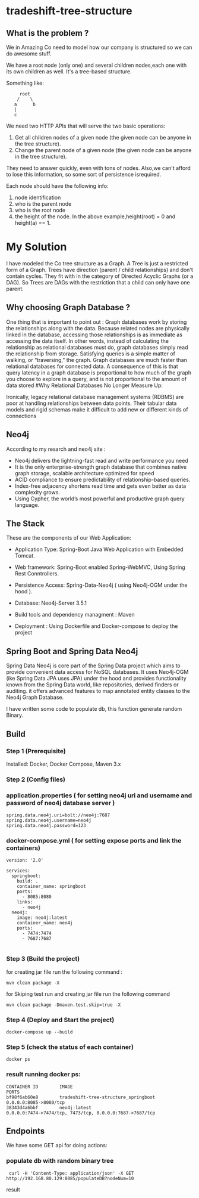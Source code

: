 # tradeshift-tree-structure

## What is the problem ?

We in Amazing Co need to model how our company is structured so we can do awesome stuff.

We have a root node (only one) and several children nodes,each one with its own children as well. It's a tree-based structure. 

Something like:

         root
        /    \
       a      b
       |
       c

We need two HTTP APIs that will serve the two basic operations:

1) Get all children nodes of a given node (the given node can be anyone in the tree structure).
2) Change the parent node of a given node (the given node can be anyone in the tree structure).
 
They need to answer quickly, even with tons of nodes. Also,we can't afford to lose this information, so some sort of persistence isrequired.

Each node should have the following info:

1) node identification
2) who is the parent node
3) who is the root node
4) the height of the node. In the above example,height(root) = 0 and height(a) == 1.

# My Solution

I have modeled the Co tree structure as a Graph. A Tree is just a restricted form of a Graph.
Trees have direction (parent / child relationships) and don't contain cycles. They fit with in the category of Directed Acyclic Graphs (or a DAG).
So Trees are DAGs with the restriction that a child can only have one parent.

## Why choosing Graph Database ?

One thing that is important to point out :
Graph databases work by storing the relationships along with the data.
Because related nodes are physically linked in the database, accessing those relationships is as immediate as accessing the data itself.
In other words, instead of calculating the relationship as relational databases must do, graph databases simply read the relationship from storage. Satisfying queries is a simple matter of walking, or “traversing,” the graph. 
Graph databases are much faster than relational databases for connected data. A consequence of this is that query latency in a graph database is proportional to how much of the graph you choose to explore in a query, and is not proportional to the amount of data stored
#Why Relational Databases No Longer Measure Up:

Ironically, legacy relational database management systems (RDBMS) are poor at handling relationships between data points. Their tabular data models and rigid schemas make it difficult to add new or different kinds of connections

## Neo4j

According to my resarch and neo4j site :

*  Neo4j delivers the lightning-fast read and write performance you need
*  It is the only enterprise-strength graph database that combines native graph storage, scalable architecture optimized for speed
*  ACID compliance to ensure predictability of relationship-based queries.
*  Index-free adjacency shortens read time and gets even better as data complexity grows. 
*  Using Cypher, the world’s most powerful and productive graph query language.

## The Stack

These are the components of our Web Application:

* Application Type: Spring-Boot Java Web Application with Embedded Tomcat.

* Web framework: Spring-Boot enabled Spring-WebMVC, Using Spring Rest Conntrollers.

* Persistence Access: Spring-Data-Neo4j ( using Neo4j-OGM under the hood ).

* Database: Neo4j-Server 3.5.1

* Build tools and dependency managment : Maven

* Deployment : Using Dockerfile and Docker-compose to deploy the project


## Spring Boot and Spring Data Neo4j

Spring Data Neo4j is core part of the Spring Data project which aims to provide convenient data access for NoSQL databases.
It uses Neo4j-OGM (ike Spring Data JPA uses JPA) under the hood and provides functionality known from the Spring Data world, like repositories, derived finders or auditing.
it offers advanced features to map annotated entity classes to the Neo4j Graph Database.

I have written some code to populate db, this function generate random Binary.

## Build

### Step 1 (Prerequisite) 
Installed: Docker, Docker Compose, Maven 3.x

### Step 2 (Config files) 
### application.properties ( for setting neo4j uri and username and password of neo4j database server )

```
spring.data.neo4j.uri=bolt://neo4j:7687
spring.data.neo4j.username=neo4j
spring.data.neo4j.password=123

```
### docker-compose.yml ( for setting expose ports and link the containers)
```
version: '2.0'

services:
  springboot:
    build: .   
    container_name: springboot
    ports:
      - 8085:8080
    links:
      - neo4j
  neo4j:
    image: neo4j:latest
    container_name: neo4j
    ports:
      - 7474:7474
      - 7687:7687
    
```
### 

### Step 3 (Build the project)

for creating jar file run the following command :
```
mvn clean package -X

```
for Skiping test run and creating jar file run the following command
```
mvn clean package -Dmaven.test.skip=true -X

```

### Step 4 (Deploy and Start the project)
```
docker-compose up --build

```
### Step 5 (check the status of each container)
```
docker ps

```
### result running docker ps:
```
CONTAINER ID        IMAGE                                          PORTS                                                      
bf98f6ab60e8        tradeshift-tree-structure_springboot           0.0.0.0:8085->8080/tcp                                     
38343d4a6bbf        neo4j:latest                           	   0.0.0.0:7474->7474/tcp, 7473/tcp, 0.0.0.0:7687->7687/tcp  

```                  

## Endpoints
We have some GET api for doing actions:

### populate db with random binary tree 
```
 curl -H 'Content-Type: application/json' -X GET http://192.168.80.129:8085/populateDB?nodeNum=10
```

result




